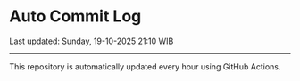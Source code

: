 # Auto Commit Log

Last updated: Sunday, 19-10-2025 21:10 WIB

---

This repository is automatically updated every hour using GitHub Actions.
